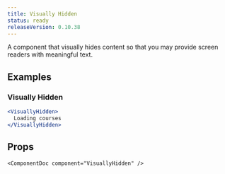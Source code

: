 ```yaml
---
title: Visually Hidden
status: ready
releaseVersion: 0.10.38
---
```


A component that visually hides content so that you may provide screen readers with meaningful text.

## Examples

### Visually Hidden

```.jsx
<VisuallyHidden>
  Loading courses
</VisuallyHidden>
```

## Props

```!jsx
<ComponentDoc component="VisuallyHidden" />
```
